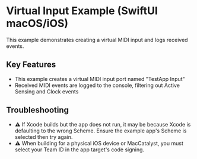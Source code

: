 # Virtual Input Example (SwiftUI macOS/iOS)

This example demonstrates creating a virtual MIDI input and logs received events.

## Key Features

- This example creates a virtual MIDI input port named "TestApp Input"
- Received MIDI events are logged to the console, filtering out Active Sensing and Clock events

## Troubleshooting

- ⚠️ If Xcode builds but the app does not run, it may be because Xcode is defaulting to the wrong Scheme. Ensure the example app's Scheme is selected then try again.
- ⚠️ When building for a physical iOS device or MacCatalyst, you must select your Team ID in the app target's code signing.
